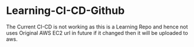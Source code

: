# Learning-CI-CD-Github
The Current CI-CD is not working as this is a Learning Repo and hence not uses Original AWS EC2 url in future if it changed then it will be uploaded to aws.
